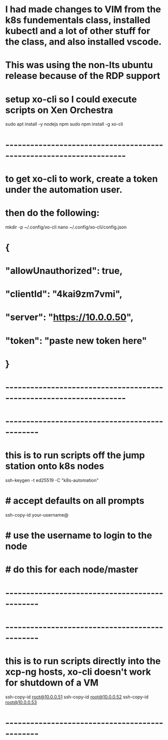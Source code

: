 #  I had made changes to VIM from the k8s fundementals class, installed kubectl and a lot of other stuff for the class, and also installed vscode.
#  This was using the non-lts ubuntu release because of the RDP support

#  setup xo-cli so I could execute scripts on Xen Orchestra
sudo apt install -y nodejs npm
sudo npm install -g xo-cli

# -------------------------------------------------------------------
#  to get xo-cli to work, create a token under the automation user.
#  then do the following:
mkdir -p ~/.config/xo-cli
nano ~/.config/xo-cli/config.json
#  {
#  "allowUnauthorized": true,
#  "clientId": "4kai9zm7vmi",
#  "server": "https://10.0.0.50",
#  "token": "paste new token here"
# }
# -------------------------------------------------------------------

# ----------------------------------------------
#  this is to run scripts off the jump station onto k8s nodes
 ssh-keygen -t ed25519 -C "k8s-automation"
#      #  accept defaults on all prompts
  
ssh-copy-id your-username@<node-ip>
#     #  use the username to login to the node
#     #  do this for each node/master
# ----------------------------------------------

# ----------------------------------------------
#  this is to run scripts directly into the xcp-ng hosts, xo-cli doesn't work for shutdown of a VM
ssh-copy-id root@10.0.0.51
ssh-copy-id root@10.0.0.52
ssh-copy-id root@10.0.0.53
# ----------------------------------------------
